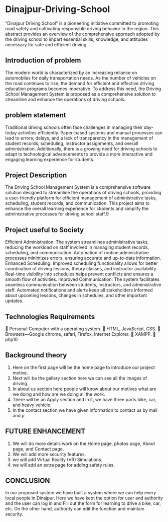 # Dinajpur-Driving-School
“Dinajpur Driving School” is a pioneering initiative committed to promoting road safety and cultivating responsible driving behavior in the region. This abstract provides an overview of the comprehensive approach adopted by the driving school to impart essential skills, knowledge, and attitudes necessary for safe and efficient driving.
## Introduction of problem
The modern world is characterized by an increasing reliance on automobiles
for daily transportation needs. As the number of vehicles on the road
continues to rise, the demand for efficient and effective driving education
programs becomes imperative. To address this need, the Driving School
Management System is proposed as a comprehensive solution to streamline
and enhance the operations of driving schools.

## problem statement
Traditional driving schools often face challenges in managing their day-today activities efficiently. Paper-based systems and manual processes can
lead to errors, delays, and a lack of transparency in the management of
student records, scheduling, instructor assignments, and overall
administration. Additionally, there is a growing need for driving schools to
adapt to technological advancements to provide a more interactive and
engaging learning experience for students.
## Project Description
The Driving School Management System is a comprehensive software
solution designed to streamline the operations of driving schools, providing
a user-friendly platform for efficient management of administrative tasks,
scheduling, student records, and communication. This project aims to
enhance the overall learning experience for students and simplify the
administrative processes for driving school staff.9
## Project useful to Society
Efficient Administration:
The system streamlines administrative tasks, reducing the workload on staff
involved in managing student records, scheduling, and communication.
Automation of routine administrative processes minimizes errors, ensuring
accurate and up-to-date information.
Enhanced Scheduling:
Improved scheduling functionality allows for better coordination of driving
lessons, theory classes, and instructor availability.
Real-time visibility into schedules helps prevent conflicts and ensures a
smooth flow of activities.
Improved Communication:
The system facilitates seamless communication between students,
instructors, and administrative staff.
Automated notifications and alerts keep all stakeholders informed about
upcoming lessons, changes in schedules, and other important updates.
## Technologies Requirements
 Personal Computer with a operating system.
 HTML, JavaScript, CSS.
 Browsers—Google chrome, safari, Firefox, Internet Explorer.
 XAMPP.
 php10
## Background theory
1. Here on the first page will be the home page to introduce our project motive.
2. Next will be the gallery section here we can see all the images of driving.
3. In about us section here people will know about our motives what
are we doing and how are we doing all the work.
4. There will be an Apply section and in it, we have three parts bike,
car, and heavy vehicle.
5. In the contact section we have given information to contact us by mail and
p

## FUTURE ENHANCEMENT
1. We will do more details work on the Home page, photos page, About page, and Contact page.
2. We will add more security features.
3. we will add Virtual Reality (VR) Simulations.
4. we will add an extra page for adding safety rules.
## CONCLUSION
In our proposed system we have built a system where we can help every
local people in Dinajpur. Here we have kept the option for user and authority
and the user can log in and Fill out the form for learning to drive a bike, car, etc. On the other hand, authority
can edit the function and maintain security.
